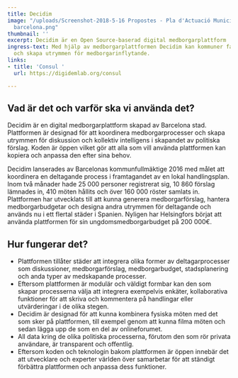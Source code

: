 ```yaml
---
title: Decidim
image: "/uploads/Screenshot-2018-5-16 Propostes - Pla d'Actuació Municipal - decidim
  barcelona.png"
thumbnail: ''
excerpt: Decidim är en Open Source-baserad digital medborgarplattform
ingress-text: Med hjälp av medborgarplattformen Decidim kan kommuner facilitera medborgarprocesser
  och skapa utrymmen för medborgarinflytande.
links:
- title: 'Consul '
  url: https://digidemlab.org/consul

---
```

## Vad är det och varför ska vi använda det?

Decidim är en digital medborgarplattform skapad av Barcelona stad. Plattformen är designad för att koordinera medborgarprocesser och skapa utrymmen för diskussion och kollektiv intelligens i skapandet av politiska förslag. Koden är öppen vilket gör att alla som vill använda plattformen kan kopiera och anpassa den efter sina behov.

Decidim lanserades av Barcelonas kommunfullmäktige 2016 med målet att koordinera en deltagande process i framtagandet av en lokal handlingsplan. Inom två månader hade 25 000 personer registrerat sig, 10 860 förslag lämnades in, 410 möten hållits och över 160 000 röster samlats in. Plattformen har utvecklats till att kunna generera medborgarförslag, hantera medborgarbudgetar och designa andra utrymmen för deltagande och används nu i ett flertal städer i Spanien. Nyligen har Helsingfors börjat att använda plattformen för sin ungdomsmedborgarbudget på 200 000€.

## Hur fungerar det?

* Plattformen tillåter städer att integrera olika former av deltagarprocesser som diskussioner, medborgarförslag, medborgarbudget, stadsplanering och anda typer av medskapande processer.
* Eftersom plattformen är modulär och väldigt formbar kan den som skapar processerna välja att integrera exempelvis enkäter, kollaborativa funktioner för att skriva och kommentera på handlingar eller utvärderingar i de olika stegen.
* Decidim är designad för att kunna kombinera fysiska möten med det som sker på plattformen, till exempel genom att kunna filma möten och sedan lägga upp de som en del av onlineforumet.
* All data kring de olika politiska processerna, förutom den som rör privata användare, är transparent och offentlig.
* Eftersom koden och teknologin bakom plattformen är öppen innebär det att utvecklare och experter världen över samarbetar för att ständigt förbättra plattformen och anpassa dess funktioner.